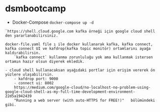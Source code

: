 # dsmbootcamp
-  Docker-Compose
```docker-compose up -d```

```
`https://shell.cloud.google.com kafka örneği için google cloud shell den yararlanabilirsiniz.`

docker-file.yaml file ı ile docker kullanarak kafka, kafka connect, kafka connect UI ve kafdrop(kafka topic monitör) ortamlarını ayağa kaldırabilirsin. 
    `kafka connect` kullanma zorunluluğu yok ama kullanmak istersen ortamın hazır olsun diyerek ekledik.

- cloud shell kullanacaksan aşağıdaki portlar için erişim vererek ön yüzlere ulaşabilirsin.
    - kafdrop port: 9000
    - connect ui: 8002
    https://medium.com/google-cloud/no-localhost-no-problem-using-google-cloud-shell-as-my-full-time-development-environment-22d5a1942439
    "Running a web server (with auto-HTTPS for FREE!)"   bölümündeki gibi.
```
